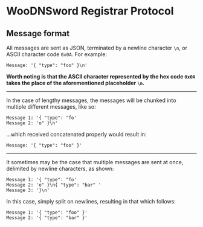 # WooDNSword Registrar Protocol

## Message format
All messages are sent as JSON, terminated by a newline character `\n`, or ASCII
character code `0x0A`. For example:

	Message: '{ "type": "foo" }\n'

**Worth noting is that the ASCII character represented by the hex code
`0x0A` takes the place of the aforementioned placeholder `\n`.**

---

In the case of lengthy messages, the messages will be
chunked into multiple different messages, like so:

    Message 1: '{ "type": "fo'
    Message 2: 'o" }\n'

...which received concatenated properly would result in:

    Message: '{ "type": "foo" }'

---

It sometimes may be the case that multiple messages are sent at once,
delimited by newline characters, as shown:

    Message 1: '{ "type": "fo'
    Message 2: 'o" }\n{ "type": "bar" '
    Message 3: '}\n'

In this case, simply split on newlines, resulting in that which follows:

	Message 1: '{ "type": "foo" }'
	Message 2: '{ "type": "bar" }'
